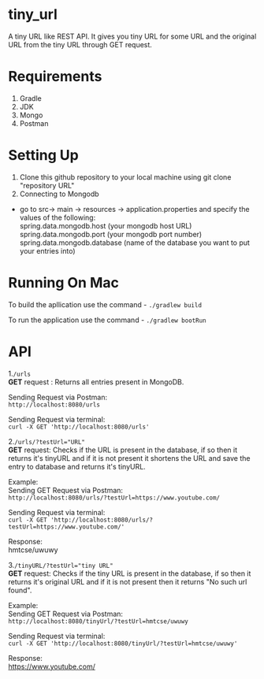 # tiny_url
A tiny URL like REST API. It gives you tiny URL for some URL and the original URL from the tiny URL through GET request.

# Requirements
1. Gradle
2. JDK
3. Mongo
4. Postman

# Setting Up
1. Clone this github repository to your local machine using git clone "repository URL"  
2. Connecting to Mongodb
- go to src-> main -> resources -> application.properties and specify the values of the following:   
  spring.data.mongodb.host (your mongodb host URL)  
  spring.data.mongodb.port (your mongodb port number)  
  spring.data.mongodb.database  (name of the database you want to put your entries into)  

# Running On Mac 
To build the apllication use the command - `./gradlew build`  

To run the application use the command - `./gradlew bootRun`  

# API
1.`/urls`  
**GET** request : Returns all entries present in MongoDB.  

Sending Request via Postman:  
`http://localhost:8080/urls`  

Sending Request via terminal:  
`curl -X GET 'http://localhost:8080/urls'`  
    
2.`/urls/?testUrl="URL"`  
**GET** request: Checks if the URL is present in the database, if so then it returns it's tinyURL and if it is not present it shortens the URL and save the entry to database and returns it's tinyURL.  

Example:    
Sending GET Request via Postman:  
`http://localhost:8080/urls/?testUrl=https://www.youtube.com/`   

Sending Request via terminal:  
`curl -X GET 'http://localhost:8080/urls/?testUrl=https://www.youtube.com/'`  

Response:  
hmtcse/uwuwy   

3.`/tinyURL/?testUrl="tiny URL"`  
**GET** request: Checks if the tiny URL is present in the database, if so then it returns it's original URL and if it is not present then it returns "No such url found". 

Example:   
Sending GET Request via Postman:   
`http://localhost:8080/tinyUrl/?testUrl=hmtcse/uwuwy`   

Sending Request via terminal:  
`curl -X GET 'http://localhost:8080/tinyUrl/?testUrl=hmtcse/uwuwy'`  

Response:  
https://www.youtube.com/   

